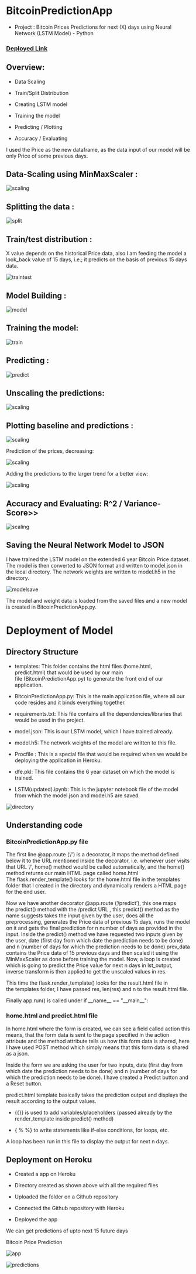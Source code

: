 # BitcoinPredictionApp


* Project :  Bitcoin Prices Predictions for next (X) days using Neural Network (LSTM Model) - Python 
### [Deployed Link](bitcoin-pred-app.herokuapp.com/)
## Overview:

* Data Scaling 

* Train/Split Distribution 

* Creating LSTM model 

* Training the model 

* Predicting / Plotting 

* Accuracy / Evaluating 

I used the Price as the new dataframe, as the data input of our model will be only Price of some previous days.

## Data-Scaling using MinMaxScaler :

![scaling](images/scaling.png)

## Splitting the data :

![split](images/splitting.png)

## Train/test distribution :

X value depends on the historical Price data, also I am feeding the model a look_back value of 15 days, i.e.; it predicts on the basis of previous 15 days data.

![traintest](images/train-test.png)

## Model Building : 

![model](images/model.png)

## Training the model:

![train](images/scaling.png)

## Predicting :

![predict](images/predict.png)

## Unscaling the predictions:

![scaling](images/invert.png)

## Plotting baseline and predictions : 

![scaling](images/plotting.png)

Prediction of the prices, decreasing:

![scaling](images/plotting2.png)

Adding the predictions to the larger trend for a better view:

![scaling](images/plotting3.png)

## Accuracy and Evaluating: R^2 / Variance-Score>>

![scaling](images/accuracy.png)

## Saving the Neural Network Model to JSON
I have trained the LSTM model on the extended 6 year Bitcoin Price dataset. The model is then converted to JSON format and written to model.json in the local directory. The network weights are written to model.h5 in the directory.

![modelsave](images/json.png)

The model and weight data is loaded from the saved files and a new model is created in BitcoinPredictionApp.py.

# Deployment of Model

## Directory Structure

* templates: This folder contains the html files (home.html, predict.html) that would be used by our main file (BitcoinPredictionApp.py) to generate the front end of our application.

* BitcoinPredictionApp.py: This is the main application file, where all our code resides and it binds everything together.

* requirements.txt: This file contains all the dependencies/libraries that would be used in the project.

* model.json: This is our LSTM model, which I have trained already.

* model.h5: The network weights of the model are written to this file.

* Procfile : This is a special file that would be required when we would be deploying the application in Heroku.

* dfe.pkl: This file contains the 6 year dataset on which the model is trained.

* LSTM(updated).ipynb: This is the jupyter notebook file of the model from which the model.json and model.h5 are saved.

![directory](images/directory.png)

## Understanding code

### BitcoinPredictionApp.py file

The first line @app.route (‘/’) is a decorator, it maps the method defined below it to the URL mentioned inside the decorator, i.e. whenever user visits that URL ‘/’, home() method would be called automatically, and the home() method returns our main HTML page called home.html 
The flask.render_template() looks for the home.html file in the templates folder that I created in the directory and dynamically renders a HTML page for the end user.

Now we have another decorator @app.route (‘/predict’), this one maps the predict() method with the /predict URL , this predict() method as the name suggests takes the input given by the user, does all the preprocessing, generates the Price data of previous 15 days, runs the model on it and gets the final prediction for n number of days as provided in the input. 
Inside the predict() method we have requested two inputs given by the user, date (first day from which date the prediction needs to be done) and n (number of days for which the prediction needs to be done)
prev_data contains the Price data of 15 previous days and then scaled it using the MinMaxScaler as done before training the model.
Now, a loop is created which is going to predict the Price value for next n days in lst_output, inverse transform is then applied to get the unscaled values in res.

This time the flask.render_template() looks for the result.html file in the templates folder, I have passed res, len(res) and n to the result.html file.

Finally app.run() is called under if \_\_name\_\_ == "\_\_main\_\_":

### home.html and predict.html file

In home.html where the form is created, we can see a field called action this means, that the form data is sent to the page specified in the action attribute and the method attribute tells us how this form data is shared, here I have used POST method which simply means that this form data is shared as a json.

Inside the form we are asking the user for two inputs, date (first day from which date the prediction needs to be done) and n (number of days for which the prediction needs to be done).
I have created a Predict button and a Reset button.

predict.html template basically takes the prediction output and displays the result according to the output values.

* {{}} is used to add variables/placeholders (passed already by the render_template inside predict() method)

* { % %} to write statements like if-else conditions, for loops, etc.

A loop has been run in this file to display the output for next n days. 

## Deployment on Heroku

* Created a app on Heroku

* Directory created as shown above with all the required files

* Uploaded the folder on a Github repository

* Connected the Github repository with Heroku

* Deployed the app

We can get predictions of upto next 15 future days

Bitcoin Price Prediction 

![app](images/app.png)

![predictions](images/prediction.png)
